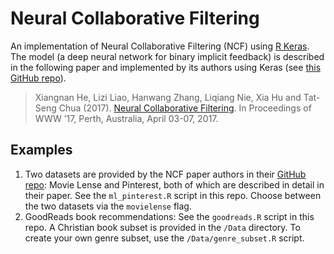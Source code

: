 Neural Collaborative Filtering
================

An implementation of Neural Collaborative Filtering (NCF) using [R
Keras](https://keras.rstudio.com/index.html). The model (a deep neural
network for binary implicit feedback) is described in the following
paper and implemented by its authors using Keras (see [this GitHub
repo](https://github.com/hexiangnan/neural_collaborative_filtering)).

> Xiangnan He, Lizi Liao, Hanwang Zhang, Liqiang Nie, Xia Hu and
> Tat-Seng Chua (2017). [Neural Collaborative
> Filtering](https://dl.acm.org/doi/10.1145/3038912.3052569). In
> Proceedings of WWW ’17, Perth, Australia, April 03-07, 2017.

## Examples

1.  Two datasets are provided by the NCF paper authors in their [GitHub
    repo](https://github.com/hexiangnan/neural_collaborative_filtering/tree/master/Data):
    Movie Lense and Pinterest, both of which are described in detail in
    their paper. See the `ml_pinterest.R` script in this repo. Choose
    between the two datasets via the `movielense` flag.
2.  GoodReads book recommendations: See the `goodreads.R` script in this
    repo. A Christian book subset is provided in the `/Data` directory.
    To create your own genre subset, use the `/Data/genre_subset.R`
    script.
